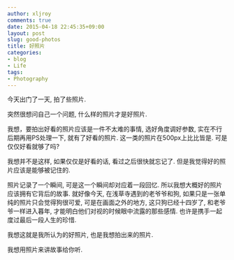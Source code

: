 ```yaml
---
author: xljroy
comments: true
date: 2015-04-18 22:45:35+09:00
layout: post
slug: good-photos
title: 好照片
categories:
- blog
- Life
tags:
- Photography
---
```


今天出门了一天, 拍了些照片.

突然很想问自己一个问题, 什么样的照片才是好照片.

我想，要拍出好看的照片应该是一件不太难的事情, 选好角度调好参数, 实在不行后期再用PS处理一下, 就有了好看的照片. 这一类的照片在500px上比比皆是. 可是仅仅好看就够了吗?

我想并不是这样, 如果仅仅是好看的话, 看过之后很快就忘记了. 但是我觉得好的照片应该是能够被记住的. 

照片记录了一个瞬间, 可是这一个瞬间却对应着一段回忆. 所以我想大概好的照片应该拥有它背后的故事. 就好像今天, 在浅草寺遇到的老爷爷和狗, 如果只是一张单纯的照片只会觉得狗很可爱, 可是在画面之外的地方, 这只狗已经十四岁了, 和老爷爷一样进入暮年, 才能明白他们对视的时候眼中流露的那些感情. 也许是携手一起度过最后一段人生的珍惜.

我想这就是我所认为的好照片, 也是我想拍出来的照片.

我想用照片来讲故事给你听.
